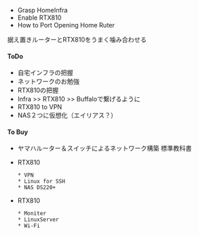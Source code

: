 * Grasp HomeInfra
* Enable RTX810
* How to Port Opening Home Ruter

据え置きルーターとRTX810をうまく噛み合わせる

#### ToDo
* 自宅インフラの把握
* ネットワークのお勉強
* RTX810の把握
* Infra >> RTX810 >> Buffaloで繋げるように
* RTX810 to VPN
* NAS２つに仮想化（エイリアス？）


#### To Buy
* ヤマハルーター＆スイッチによるネットワーク構築 標準教科書

* RTX810

      * VPN
      * Linux for SSH
      * NAS DS220+

* RTX810

      * Moniter
      * LinuxServer
      * Wi-Fi

